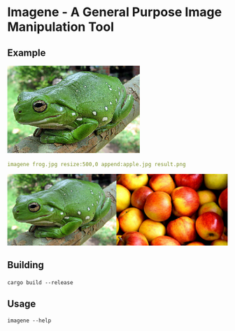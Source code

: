 # Imagene - A General Purpose Image Manipulation Tool

## Example
![frog.png](example/frog.jpg)
```yaml
imagene frog.jpg resize:500,0 append:apple.jpg result.png
```
![result.png](example/result.png)

## Building
`cargo build --release`

## Usage
```shell
imagene --help
```
